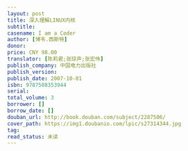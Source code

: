 ```yaml
---
layout: post
title: 深入理解LINUX内核
subtitle: 
casename: I am a Coder
author: [博韦.西斯特]
donor: 
price: CNY 98.00
translator: [陈莉君;张琼声;张宏伟]
publish_company: 中国电力出版社
publish_version: 
publish_date: 2007-10-01
isbn: 9787508353944
serial: 
total_volume: 3
borrower: []
borrow_date: []
douban_url: http://book.douban.com/subject/2287506/
cover_path: https://img1.doubanio.com/lpic/s27314344.jpg
tag: 
read_status: 未读
---
```

